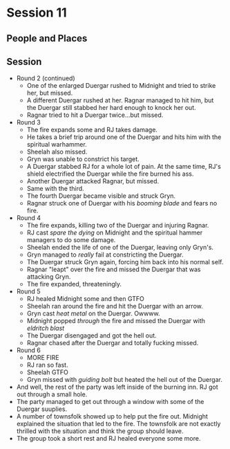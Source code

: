 # Session 11
## People and Places
## Session
* Round 2 (continued)
	* One of the enlarged Duergar rushed to Midnight and tried to strike her, but missed.
	* A different Duergar rushed at her. Ragnar managed to hit him, but the Duergar still stabbed her hard enough to knock her out.
	* Ragnar tried to hit a Duergar twice...but missed.
* Round 3
	* The fire expands some and RJ takes damage.
	* He takes a brief trip around one of the Duergar and hits him with the spiritual warhammer.
	* Sheelah also missed.
	* Gryn was unable to constrict his target.
	* A Duergar stabbed RJ for a whole lot of pain. At the same time, RJ's shield electrified the Duergar while the fire burned his ass.
	* Another Duergar attacked Ragnar, but missed.
	* Same with the third.
	* The fourth Duergar became visible and struck Gryn.
	* Ragnar struck one of Duergar with his _booming blade_ and fears no fire.
* Round 4
	* The fire expands, killing two of the Duergar and injuring Ragnar.
	* RJ cast _spare the dying_ on Midnight and the spiritual hammer managers to do some damage.
	* Sheelah ended the life of one of the Duergar, leaving only Gryn's.
	* Gryn managed to _really_ fail at constricting the Duergar.
	* The Duergar struck Gryn again, forcing him back into his normal self.
	* Ragnar "leapt" over the fire and missed the Duergar that was attacking Gryn.
	* The fire expanded, threateningly.
* Round 5
	* RJ healed Midnight some and then GTFO
	* Sheelah ran around the fire and hit the Duergar with an arrow.
	* Gryn cast _heat metal_ on the Duergar. Owwww.
	* Midnight popped _through_ the fire and missed the Duergar with _eldritch blast_
	* The Duergar disengaged and got the hell out.
	* Ragnar chased after the Duergar and totally fucking missed.
* Round 6
	* MORE FIRE
	* RJ ran so fast.
	* Sheelah GTFO
	* Gryn missed with _guiding bolt_ but heated the hell out of the Duergar.
* And well, the rest of the party was left inside of the burning inn. RJ got out through a small hole.
* The party managed to get out through a window with some of the Duergar suuplies.
* A number of townsfolk showed up to help put the fire out. Midnight explained the situation that led to the fire. The townsfolk are not exactly thrilled with the situation and think the group should leave.
* The group took a short rest and RJ healed everyone some more.
<!--stackedit_data:
eyJoaXN0b3J5IjpbMTAyNDI4MDIxNywtOTQ1NzY2ODM3LC0yMD
MxMTQwMiwtMTg3MzAwMzUyNCwxMTc3NDUxNjg0LC02NDg3NDY5
NzQsMjA4MDU0ODMzNCwtMTIwOTk1Mzc5OSwtMTg0MTQ2MDM2MC
wtMzQ0OTUyMzk2LC0xOTg2NTY5MDM0LC0xMDMxMDQ3NzU1XX0=

-->